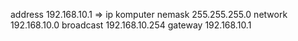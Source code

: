 address 192.168.10.1      => ip komputer
nemask 255.255.255.0
network 192.168.10.0
broadcast 192.168.10.254
gateway 192.168.10.1
